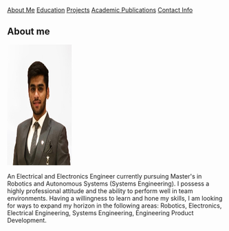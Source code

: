 [About Me](/index.md) 
[Education](/edu.md)
[Projects](/projects.md)
[Academic Publications](/publications.md)
[Contact Info](/contact.md)

## About me

<img src="https://github.com/manan-luthra/manan-luthra.github.io/blob/bd31290775168a71f3ffb762fafbf28f8b4b588b/IMG-2663-removebg-preview.JPG" width="150" height="280">

An Electrical and Electronics Engineer currently pursuing Master's in Robotics and Autonomous Systems (Systems Engineering). I possess a highly professional attitude and the ability to perform well in team environments. Having a willingness to learn and hone my skills, I am looking for ways to expand my horizon in the following areas: Robotics, Electronics, Electrical Engineering, Systems Engineering, Engineering Product Development.
